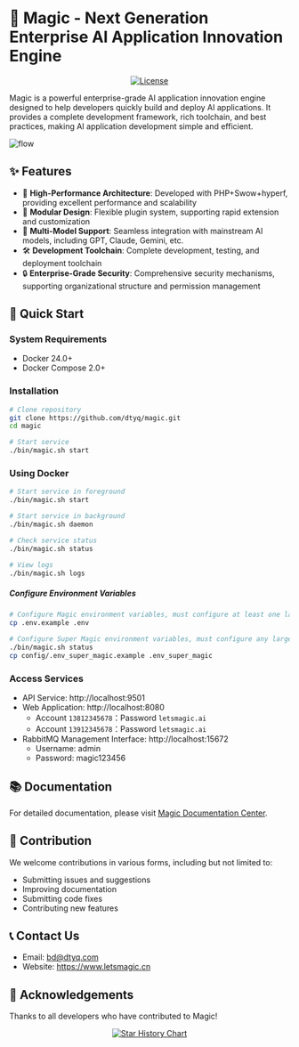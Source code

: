 
# 🎩 Magic - Next Generation Enterprise AI Application Innovation Engine

<div align="center">

[![License](https://img.shields.io/badge/license-Apache%202.0-blue.svg)](LICENSE)
<!-- [![Docker Pulls](https://img.shields.io/docker/pulls/dtyq/magic.svg)](https://hub.docker.com/r/dtyq/magic)
[![GitHub stars](https://img.shields.io/github/stars/dtyq/magic.svg?style=social&label=Star)](https://github.com/dtyq/magic) -->

</div>

Magic is a powerful enterprise-grade AI application innovation engine designed to help developers quickly build and deploy AI applications. It provides a complete development framework, rich toolchain, and best practices, making AI application development simple and efficient.

![flow](https://cdn.letsmagic.cn/static/img/showmagic.jpg)

## ✨ Features

- 🚀 **High-Performance Architecture**: Developed with PHP+Swow+hyperf, providing excellent performance and scalability
- 🧩 **Modular Design**: Flexible plugin system, supporting rapid extension and customization
- 🔌 **Multi-Model Support**: Seamless integration with mainstream AI models, including GPT, Claude, Gemini, etc.
- 🛠️ **Development Toolchain**: Complete development, testing, and deployment toolchain
- 🔒 **Enterprise-Grade Security**: Comprehensive security mechanisms, supporting organizational structure and permission management

## 🚀 Quick Start

### System Requirements
- Docker 24.0+
- Docker Compose 2.0+

### Installation

```bash
# Clone repository
git clone https://github.com/dtyq/magic.git
cd magic

# Start service
./bin/magic.sh start
```

### Using Docker

```bash
# Start service in foreground
./bin/magic.sh start

# Start service in background
./bin/magic.sh daemon

# Check service status
./bin/magic.sh status

# View logs
./bin/magic.sh logs
```


##### Configure Environment Variables

```bash
# Configure Magic environment variables, must configure at least one large language model's environment variables to use Magic normally
cp .env.example .env

# Configure Super Magic environment variables, must configure any large language model that supports OpenAI format to use it normally
./bin/magic.sh status
cp config/.env_super_magic.example .env_super_magic
```


###  Access Services
- API Service: http://localhost:9501
- Web Application: http://localhost:8080
  - Account `13812345678`：Password `letsmagic.ai`
  - Account `13912345678`：Password `letsmagic.ai`
- RabbitMQ Management Interface: http://localhost:15672
  - Username: admin
  - Password: magic123456




## 📚 Documentation

For detailed documentation, please visit [Magic Documentation Center](http://docs.letsmagic.cn/).

## 🤝 Contribution

We welcome contributions in various forms, including but not limited to:

- Submitting issues and suggestions
- Improving documentation
- Submitting code fixes
- Contributing new features



## 📞 Contact Us

- Email: bd@dtyq.com
- Website: https://www.letsmagic.cn

## 🙏 Acknowledgements

Thanks to all developers who have contributed to Magic!

<div align="center">

[![Star History Chart](https://api.star-history.com/svg?repos=dtyq/magic&type=Date)](https://star-history.com/#dtyq/magic&Date)

</div>
